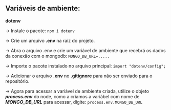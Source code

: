 ## Variáveis de ambiente:

**dotenv**

→ Instale o pacote: `npm i dotenv`

→ Crie um arquivo **.env** na raiz do projeto.

→ Abra o arquivo .env e crie um variável de ambiente que recebrá os dados da conexão com o mongodb:
`MONGO_DB_URL=.....`

→ Importe o pacote instalado no arquivo principal:
`import "dotenv/config";`

→ Adicionar o arquivo **.env** no **.gitignore** para não ser enviado para o repositório.

→ Agora para acessar a variável de ambiente criada, utilize o objeto **_process.env_** do node, como a criamos a variábel com nome de **_MONGO_DB_URL_** para acessar, digite: `process.env.MONGO_DB_URL`

